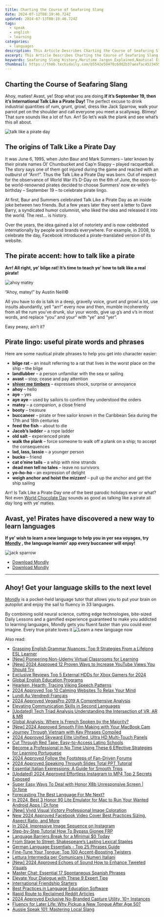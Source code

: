 ```yaml
---
title: Charting the Course of Seafaring Slang
date: 2024-07-12T08:19:46.724Z
updated: 2024-07-13T08:19:46.724Z
tags:
  - speak
  - english
  - learning
categories:
  - languages
description: This Article Describes Charting the Course of Seafaring Slang
excerpt: This Article Describes Charting the Course of Seafaring Slang
keywords: Seafaring Slang History,Maritime Jargon Explained,Nautical Expressions Guide,Shipboard Communication Language,Sailor's Slang Dictionary,Navigation Terminology Today,Global Maritime Slang Trends
thumbnail: https://thmb.techidaily.com/b5542e5d478c6dd2b37aeafac45234590634d7908fe5bd91d26afaf4f0bb4343.jpg
---
```


## Charting the Course of Seafaring Slang

 Ahoy, maties! Avast, ye! Stop what you are doing.**If it’s September 19, then it’s International Talk Like a Pirate Day!** The perfect excuse to drink industrial quantities of rum, grunt, growl, dress like Jack Sparrow, walk your parrot pet on the shoulder and call everyone you meet a scallywag. Blimey! That sure sounds like a lot of fun. Arr! So let’s walk the plank and see what’s this all about.

![talk like a pirate day](https://media.giphy.com/media/5oVt3GSJuXKP6/giphy.gif "How To Talk Like A Pirate: 20 Pirate Words 2")

## The origins of Talk Like a Pirate Day

 It was June 6, 1995, when John Baur and Mark Summers – later known by their pirate names Ol’ Chumbucket and Cap’n Slappy – played racquetball. The story says one of them got injured during the game and reacted with an outburst of “Arrr!”. Thus the Talk Like a Pirate Day was born. Out of respect for the observance of World War II’s D-Day on the 6th of June, the soon-to-be world-renowned pirates decided to choose Summers’ now ex-wife’s birthday – September 19 – to celebrate pirate lingo.

 At first, Baur and Summers celebrated Talk Like a Pirate Day as an inside joke between two friends. But a few years later they sent a letter to Dave Barry, a syndicated humor columnist, who liked the idea and released it into the world. The rest… is history.

 Over the years, the idea gained a lot of notoriety and is now celebrated internationally by people and brands everywhere. For example, in 2008, to celebrate the day, Facebook introduced a pirate-translated version of its website.

## The pirate accent: how to talk like a pirate

 **Arr! All right, ye’ bilge rat! It’s time to teach ye’ how to talk like a real pirate!**

![ahoy matey](https://edge.mondly.com/blog/wp-content/uploads/2019/09/ahoy-matey-1024x575.jpg "How To Talk Like A Pirate: 20 Pirate Words 3")

 “Ahoy, matey!” by Austin Neill©

 All you have to do is talk in a deep, gravelly voice, grunt and growl a lot, use insults abundantly, yell “arr!” every now and then, mumble incoherently from all the rum you’ve drunk, slur your words, give up g’s and v’s in most words, and replace “you” and your“ with “ye” and “yer”.

Easy peasy, ain’t it?

## Pirate lingo: useful pirate words and phrases

 Here are some nautical pirate phrases to help you get into character easier:

* **bilge rat** – an insult referring to a rat that lives in the worst place on the ship – the bilge
* **landlubber** – a person unfamiliar with the sea or sailing
* **avast** – stop; cease and pay attention
* **[shiver me timbers](https://en.wikipedia.org/wiki/Shiver%5Fmy%5Ftimbers)**  – expresses shock, surprise or annoyance
* **ahoy** – hello
* **aye** – yes
* **aye aye** – used by sailors to confirm they understood the orders
* **matey** – a companion, a close friend
* **booty** – treasure
* **buccaneer** – pirate or free sailor known in the Caribbean Sea during the 17th and 18th centuries
* **feed the fish** – about to die
* **Jacob’s ladder** – a rope ladder
* **old salt** – experienced pirate
* **walk the plank** – force someone to walk off a plank on a ship; to accept the consequences
* **lad, lass, lassie** – a younger person
* **bucko** – friend
* **cat o’nine tails** – a whip with nine strands
* **dead men tell no tales** – leave no survivors
* **yo-ho-ho** – an expression of delight
* **weigh anchor and hoist the mizzen!** – pull up the anchor and get the ship sailing

 Arr! Is Talk Like a Pirate Day one of the best parodic holidays ever or what? Not even [World Chocolate Day](https://shop.mondly.com/affiliate.php?ACCOUNT=ATISTUDI&AFFILIATE=108875&PATH=https://www.mondly.com?AFFILIATE=108875) sounds as good as talking like a pirate all day long with ye’ maties.

## Avast, ye! Pirates have discovered a new way to learn languages

 **If ye’ wish to learn a new language to help you in yer sea voyages, try [Mondly](https://app.adjust.io/5ixfg4k?campaign=blog-post-id-3348&fallback=https%3A%2F%2Fapp.mondly.com?avangate%5Fsrc=blog-post-id-3348&redirect%5Fandroid=https%3A%2F%2Fplay.google.com%2Fstore%2Fapps%2Fdetails%3Fid%3Dcom.atistudios.mondly.languages&redirect%5Fios=https%3A%2F%2Fitunes.apple.com%2Fapp%2Fid987873536&redirect%5Fmacos=https%3A%2F%2Fapp.mondly.com?avangate%5Fsrc=blog-post-id-3348) , the language learnin’ app every buccaneer will enjoy!**

![jack sparrow](https://media.giphy.com/media/LrIA0CryFKvN6/giphy.gif "How To Talk Like A Pirate: 20 Pirate Words 4")

* [Download Mondly](https://www.facebook.com/sharer/sharer.php?u=https%3A%2F%2Fwww.mondly.com%2Fblog%2Fahoy-its-talk-like-a-pirate-day-arr%2F&t=How+to+Talk+Like+a+Pirate%3A+20+Pirate+Words "Share on Facebook")
* [Download Mondly](https://shop.mondly.com/affiliate.php?ACCOUNT=ATISTUDI&AFFILIATE=108875&PATH=https://www.mondly.com?AFFILIATE=108875)

---

## Ahoy! Get your language skills to the next level

[Mondly](https://app.adjust.io/5ixfg4k?campaign=blog-post-id-3348&fallback=https%3A%2F%2Fapp.mondly.com?avangate%5Fsrc=blog-post-id-3348&redirect%5Fandroid=https%3A%2F%2Fplay.google.com%2Fstore%2Fapps%2Fdetails%3Fid%3Dcom.atistudios.mondly.languages&redirect%5Fios=https%3A%2F%2Fitunes.apple.com%2Fapp%2Fid987873536&redirect%5Fmacos=https%3A%2F%2Fapp.mondly.com?avangate%5Fsrc=blog-post-id-3348) is a pocket-held language tutor that allows you to put your brain on autopilot and enjoy the sail to fluency in 33 languages.

 By combining solid neural science, cutting edge technologies, bite-sized Daily Lessons and a gamified experience guaranteed to make you addicted to learning languages, Mondly gets you fluent faster than you could ever imagine. Every true pirate loves it ![Learn a new language now](https://adjt.mondly.com/5ixfg4k?campaign=blog-post-id-3348&fallback=https%3A%2F%2Fapp.mondly.com%3Futm%5Fmedium%3Dblog%5Fblog-post-id-3348%26utm%5Fsource%3Dblog-post-id-3348&redirect%5Fmacos=https%3A%2F%2Fapp.mondly.com%3Futm%5Fmedium%3Dblog%5Fblog-post-id-3348%26utm%5Fsource%3Dblog-post-id-3348&redirect%5Fandroid=https%3A%2F%2Fplay.google.com%2Fstore%2Fapps%2Fdetails%3Fid%3Dcom.atistudios.mondly.languages%3Futm%5Fmedium%3Dblog%5Fblog-post-id-3348%26utm%5Fsource%3Dblog-post-id-3348&redirect%5Fios=https%3A%2F%2Fapps.apple.com%2Fapp%2Fapple-store%2Fid987873536%3Fpt%3D78954800%26ct%3Dblog-post-id-3348%26mt%3D8 "Learn a new language now")

<ins class="adsbygoogle"
     style="display:block"
     data-ad-format="autorelaxed"
     data-ad-client="ca-pub-7571918770474297"
     data-ad-slot="1223367746"></ins>



<ins class="adsbygoogle"
     style="display:block"
     data-ad-client="ca-pub-7571918770474297"
     data-ad-slot="8358498916"
     data-ad-format="auto"
     data-full-width-responsive="true"></ins>



<span class="atpl-alsoreadstyle">Also read:</span>
<div><ul>
<li><a href="https://mondly-stories.techidaily.com/grasping-english-grammar-nuances-top-9-strategies-from-a-lifelong-esl-learner/"><u>Grasping English Grammar Nuances: Top 9 Strategies From a Lifelong ESL Learner</u></a></li>
<li><a href="https://screen-capture.techidaily.com/new-pioneering-non-udemy-virtual-classrooms-for-learning/"><u>[New] Pioneering Non-Udemy Virtual Classrooms for Learning</u></a></li>
<li><a href="https://facebook-video-footage.techidaily.com/new-2024-approved-12-proven-ways-to-increase-youtube-views-you-should-try/"><u>[New] 2024 Approved  12 Proven Ways to Increase YouTube Views You Should Try</u></a></li>
<li><a href="https://screen-recording.techidaily.com/exclusive-reviews-top-5-external-hdds-for-xbox-gamers-for-2024/"><u>Exclusive Reviews  Top 5 External HDDs for Xbox Gamers for 2024</u></a></li>
<li><a href="https://mondly-stories.techidaily.com/global-english-education-programs/"><u>Global English Education Programs</u></a></li>
<li><a href="https://mondly-stories.techidaily.com/hearken-hearth-tracing-viking-speech-patterns/"><u>Hearken, Hearth: Tracing Viking Speech Patterns</u></a></li>
<li><a href="https://audio-editing.techidaily.com/2024-approved-top-10-calming-websites-to-relax-your-mind/"><u>2024 Approved Top 10 Calming Websites To Relax Your Mind</u></a></li>
<li><a href="https://mondly-stories.techidaily.com/lundi-au-vendredi-francais/"><u>Lundi Au Vendredi Français</u></a></li>
<li><a href="https://fox-info.techidaily.com/2024-approved-vegaspro-2019-a-comprehensive-analysis/"><u>2024 Approved  VegasPro 2019  A Comprehensive Analysis</u></a></li>
<li><a href="https://mondly-stories.techidaily.com/elevating-communication-skills-in-second-languages/"><u>Elevating Communication Skills in Second Languages</u></a></li>
<li><a href="https://fox-cloud.techidaily.com/updated-tech-triad-analysis-understanding-the-intersection-of-vr-ar-and-mr/"><u>[Updated] Tech Triad Analysis  Understanding the Intersection of VR, AR & MR</u></a></li>
<li><a href="https://mondly-stories.techidaily.com/global-analysis-where-is-french-spoken-by-the-majority/"><u>Global Analysis: Where Is French Spoken by the Majority?</u></a></li>
<li><a href="https://screen-recording.techidaily.com/new-2024-approved-smooth-film-making-with-your-macbook-cam/"><u>[New] 2024 Approved  Smooth Film Making with Your MacBook Cam</u></a></li>
<li><a href="https://mondly-stories.techidaily.com/journey-through-vietnam-with-key-phrases-compiled/"><u>Journey Through Vietnam with Key Phrases Compiled</u></a></li>
<li><a href="https://extra-guidance.techidaily.com/2024-approved-skyward-elite-unified-ultra-hd-multi-touch-panels/"><u>2024 Approved  Skyward Elite  Unified, Ultra HD Multi-Touch Panels</u></a></li>
<li><a href="https://mondly-stories.techidaily.com/cut-through-red-tape-easy-to-access-latino-schools/"><u>Cut Through Red Tape: Easy-to-Access Latino Schools</u></a></li>
<li><a href="https://mondly-stories.techidaily.com/become-a-professional-in-no-time-using-these-6-effective-strategies-for-learning-portuguese/"><u>Become a Professional in No Time Using These 6 Effective Strategies for Learning Portuguese</u></a></li>
<li><a href="https://youtube-stream.techidaily.com/2024-approved-follow-the-footsteps-of-fan-driven-forums/"><u>2024 Approved  Follow the Footsteps of Fan-Driven Forums</u></a></li>
<li><a href="https://screen-mirroring-recording.techidaily.com/2024-approved-speaking-through-slides-total-ppt-tutorial/"><u>2024 Approved  Speaking Through Slides  Total PPT Tutorial</u></a></li>
<li><a href="https://mondly-stories.techidaily.com/essential-italian-expressions-a-guide-for-smooth-trips/"><u>Essential Italian Expressions: A Guide for Smooth Trips</u></a></li>
<li><a href="https://instagram-clips.techidaily.com/updated-2024-approved-effortless-instagram-to-mp4-top-2-secrets-exposed/"><u>[Updated] 2024 Approved  Effortless Instagram to MP4  Top 2 Secrets Exposed</u></a></li>
<li><a href="https://howto.techidaily.com/super-easy-ways-to-deal-with-honor-x8b-unresponsive-screen-drfone-by-drfone-fix-android-problems-fix-android-problems/"><u>Super Easy Ways To Deal with Honor X8b Unresponsive Screen | Dr.fone</u></a></li>
<li><a href="https://mondly-stories.techidaily.com/forecasting-the-best-language-for-me-next/"><u>Forecasting The Best Language For Me Next?</u></a></li>
<li><a href="https://screen-mirror.techidaily.com/in-2024-best-3-honor-90-lite-emulator-for-mac-to-run-your-wanted-android-apps-drfone-by-drfone-android/"><u>In 2024, Best 3 Honor 90 Lite Emulator for Mac to Run Your Wanted Android Apps | Dr.fone</u></a></li>
<li><a href="https://fox-direct.techidaily.com/new-vivid-visual-victory-professional-image-coloration/"><u>[New] Vivid Visual Victory  Professional Image Coloration</u></a></li>
<li><a href="https://ai-video-apps.techidaily.com/new-2024-approved-facebook-video-cover-best-practices-sizing-aspect-ratio-and-more/"><u>New 2024 Approved Facebook Video Cover Best Practices Sizing, Aspect Ratio, and More</u></a></li>
<li><a href="https://instagram-video-recordings.techidaily.com/in-2024-impressive-image-sequence-on-instagram/"><u>In 2024, Impressive Image Sequence on Instagram</u></a></li>
<li><a href="https://android-frp.techidaily.com/step-by-step-tutorial-how-to-bypass-gionee-frp-by-drfone-android/"><u>Step-by-Step Tutorial How To Bypass Gionee FRP</u></a></li>
<li><a href="https://mondly-stories.techidaily.com/language-barriers-break-for-a-minimal-0-today/"><u>Language Barriers Break for a Minimal $0 Today</u></a></li>
<li><a href="https://mondly-stories.techidaily.com/from-stage-to-street-shakespeares-lasting-lexical-staples/"><u>From Stage to Street: Shakespeare’s Lasting Lexical Staples</u></a></li>
<li><a href="https://mondly-stories.techidaily.com/german-language-essentials-top-25-phrases-guide/"><u>German Language Essentials - Top 25 Phrases Guide</u></a></li>
<li><a href="https://mondly-stories.techidaily.com/fine-tune-your-tongue-top-100-accent-boosting-twisters/"><u>Fine-Tune Your Tongue: Top 100 Accent-Boosting Twisters</u></a></li>
<li><a href="https://mondly-stories.techidaily.com/lettura-intermedia-per-comunicare-i-numeri-italiani/"><u>Lettura Intermedia per Comunicare I Numeri Italiani</u></a></li>
<li><a href="https://twitter-videos.techidaily.com/new-2024-approved-echoes-of-sound-how-to-enhance-tweeted-visuals/"><u>[New] 2024 Approved  Echoes of Sound  How to Enhance Tweeted Visuals</u></a></li>
<li><a href="https://mondly-stories.techidaily.com/master-chat-essential-17-spontaneous-spanish-phrases/"><u>Master Chat: Essential 17 Spontaneous Spanish Phrases</u></a></li>
<li><a href="https://mondly-stories.techidaily.com/elevate-your-dialogue-with-these-9-expert-tips/"><u>Elevate Your Dialogue with These 9 Expert Tips</u></a></li>
<li><a href="https://mondly-stories.techidaily.com/international-friendship-starters/"><u>International Friendship Starters</u></a></li>
<li><a href="https://mondly-stories.techidaily.com/best-practices-in-language-education-software/"><u>Best Practices in Language Education Software</u></a></li>
<li><a href="https://extra-hints.techidaily.com/rapid-route-to-reclaimed-reddit-articles/"><u>Rapid Route to Reclaimed Reddit Articles</u></a></li>
<li><a href="https://screen-activity-recording.techidaily.com/2024-approved-exclusive-no-branded-capture-utility-10plus-instances/"><u>2024 Approved  Exclusive No-Branded Capture Utility, 10+ Instances</u></a></li>
<li><a href="https://mondly-stories.techidaily.com/fluency-for-later-life-why-pickup-a-new-tongue-after-age-50/"><u>Fluency for Later Life: Why Pickup a New Tongue After Age 50?</u></a></li>
<li><a href="https://mondly-stories.techidaily.com/aussie-speak-101-mastering-local-slang/"><u>Aussie Speak 101: Mastering Local Slang</u></a></li>
</ul></div>

